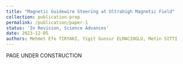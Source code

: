 ```yaml
---
title: "Magnetic Guidewire Steering at Ultrahigh Magnetic Field"
collection: publication-prep
permalink: /publication/paper-1
status: 'In Revision, Science Advances'
date: 2023-12-05
authors: Mehmet Efe TIRYAKI, Yigit Gunsur ELMACIOGLU, Metin SITTI
---
```


PAGE UNDER CONSTRUCTION